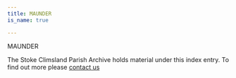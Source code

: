 ```yaml
---
title: MAUNDER
is_name: true

---
```


MAUNDER


The Stoke Climsland Parish Archive holds material under this index entry. To find out more please [contact us](/contact/)

